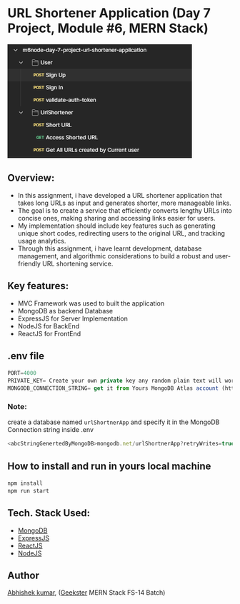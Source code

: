 # URL Shortener Application (Day 7 Project, Module #6, MERN Stack)
![](thumbnail.png)

## Overview:
+ In this assignment, i have developed a URL shortener application that takes long URLs as input and generates shorter, more manageable links.
+ The goal is to create a service that efficiently converts lengthy URLs into concise ones, making sharing and accessing links easier for users.
+ My implementation should include key features such as generating unique short codes, redirecting users to the original URL, and tracking usage analytics. 
+ Through this assignment, i have learnt development, database management, and algorithmic considerations to build a robust and user-friendly URL shortening service.

## Key features:
+ MVC Framework was used to built the application
+ MongoDB as backend Database 
+ ExpressJS for Server Implementation
+ NodeJS for BackEnd
+ ReactJS for FrontEnd

## .env file
```javascript
PORT=4000
PRIVATE_KEY= Create your own private key any random plain text will work
MONGODB_CONNECTION_STRING= get it from Yours MongoDB Atlas account (https://cloud.mongodb.com/)

```
### Note: 
create a database named ```urlShortnerApp``` and specify it in the MongoDB Connection string inside .env 
```javascript
<abcStringGenertedByMongoDB>mongodb.net/urlShortnerApp?retryWrites=true<xyzStringGenertedByMongoDB>
```
## How to install and run in yours local machine
```bash
npm install
npm run start
```

## Tech. Stack Used:
+ [MongoDB](https://www.mongodb.com/) 
+ [ExpressJS](https://expressjs.com/) 
+ [ReactJS](https://react.dev/) 
+ [NodeJS](https://nodejs.org/en/) 

## Author
[Abhishek kumar](https://www.linkedin.com/in/alex21c/), ([Geekster](https://geekster.in/) MERN Stack FS-14 Batch)


